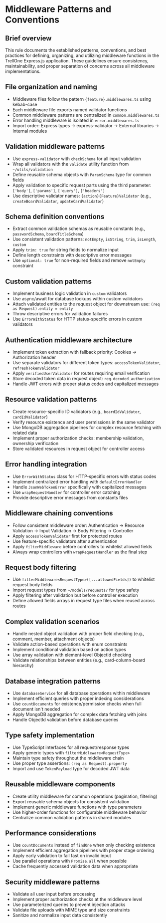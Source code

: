 # Middleware Patterns and Conventions

## Brief overview

This rule documents the established patterns, conventions, and best practices for defining, organizing, and utilizing middleware functions in the TrellOne Express.js application. These guidelines ensure consistency, maintainability, and proper separation of concerns across all middleware implementations.

## File organization and naming

- Middleware files follow the pattern `{feature}.middlewares.ts` using kebab-case
- Each middleware file exports named validator functions
- Common middleware patterns are centralized in `common.middlewares.ts`
- Error handling middleware is isolated in `error.middlewares.ts`
- Import order: Express types → express-validator → External libraries → Internal modules

## Validation middleware patterns

- Use `express-validator` with `checkSchema` for all input validation
- Wrap all validators with the `validate` utility function from `~/utils/validation`
- Define reusable schema objects with `ParamSchema` type for common fields
- Apply validation to specific request parts using the third parameter: `['body']`, `['params']`, `['query']`, `['headers']`
- Use descriptive validator names: `{action}{Feature}Validator` (e.g., `createBoardValidator`, `updateCardValidator`)

## Schema definition conventions

- Extract common validation schemas as reusable constants (e.g., `passwordSchema`, `boardTitleSchema`)
- Use consistent validation patterns: `notEmpty`, `isString`, `trim`, `isLength`, `custom`
- Apply `trim: true` for string fields to normalize input
- Define length constraints with descriptive error messages
- Use `optional: true` for non-required fields and remove `notEmpty` constraint

## Custom validation patterns

- Implement business logic validation in `custom` validators
- Use async/await for database lookups within custom validators
- Attach validated entities to the request object for downstream use: `(req as Request).entity = entity`
- Throw descriptive errors for validation failures
- Use `ErrorWithStatus` for HTTP status-specific errors in custom validators

## Authentication middleware architecture

- Implement token extraction with fallback priority: Cookies → Authorization header
- Use separate validators for different token types: `accessTokenValidator`, `refreshTokenValidator`
- Apply `verifiedUserValidator` for routes requiring email verification
- Store decoded token data in request object: `req.decoded_authorization`
- Handle JWT errors with proper status codes and capitalized messages

## Resource validation patterns

- Create resource-specific ID validators (e.g., `boardIdValidator`, `cardIdValidator`)
- Verify resource existence and user permissions in the same validator
- Use MongoDB aggregation pipelines for complex resource fetching with related data
- Implement proper authorization checks: membership validation, ownership verification
- Store validated resources in request object for controller access

## Error handling integration

- Use `ErrorWithStatus` class for HTTP-specific errors with status codes
- Implement centralized error handling with `defaultErrorHandler`
- Handle `JsonWebTokenError` specifically with capitalized messages
- Use `wrapRequestHandler` for controller error catching
- Provide descriptive error messages from constants files

## Middleware chaining conventions

- Follow consistent middleware order: Authentication → Resource Validation → Input Validation → Body Filtering → Controller
- Apply `accessTokenValidator` first for protected routes
- Use feature-specific validators after authentication
- Apply `filterMiddleware` before controllers to whitelist allowed fields
- Always wrap controllers with `wrapRequestHandler` as the final step

## Request body filtering

- Use `filterMiddleware<RequestType>([...allowedFields])` to whitelist request body fields
- Import request types from `~/models/requests/` for type safety
- Apply filtering after validation but before controller execution
- Define allowed fields arrays in request type files when reused across routes

## Complex validation scenarios

- Handle nested object validation with proper field checking (e.g., comment, member, attachment objects)
- Validate action-based operations with enum constraints
- Implement conditional validation based on action types
- Use array validation with element-level ObjectId checking
- Validate relationships between entities (e.g., card-column-board hierarchy)

## Database integration patterns

- Use `databaseService` for all database operations within middleware
- Implement efficient queries with proper indexing considerations
- Use `countDocuments` for existence/permission checks when full document isn't needed
- Apply MongoDB aggregation for complex data fetching with joins
- Handle ObjectId validation before database queries

## Type safety implementation

- Use TypeScript interfaces for all request/response types
- Apply generic types with `filterMiddleware<RequestType>`
- Maintain type safety throughout the middleware chain
- Use proper type assertions: `(req as Request).property`
- Import and use `TokenPayload` type for decoded JWT data

## Reusable middleware components

- Create utility middleware for common operations (pagination, filtering)
- Export reusable schema objects for consistent validation
- Implement generic middleware functions with type parameters
- Use higher-order functions for configurable middleware behavior
- Centralize common validation patterns in shared modules

## Performance considerations

- Use `countDocuments` instead of `findOne` when only checking existence
- Implement efficient aggregation pipelines with proper stage ordering
- Apply early validation to fail fast on invalid input
- Use parallel operations with `Promise.all` when possible
- Cache frequently accessed validation data when appropriate

## Security middleware patterns

- Validate all user input before processing
- Implement proper authorization checks at the middleware level
- Use parameterized queries to prevent injection attacks
- Validate file uploads with MIME type and size constraints
- Sanitize and normalize input data consistently
